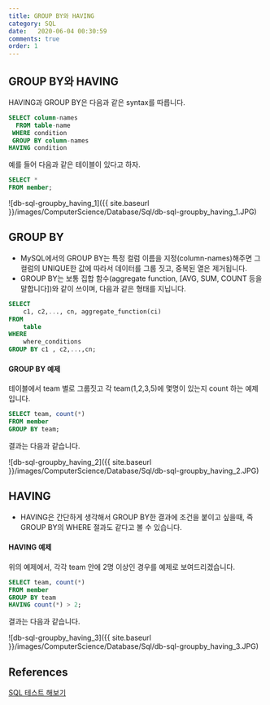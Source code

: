 ```yaml
---
title: GROUP BY와 HAVING
category: SQL
date:   2020-06-04 00:30:59
comments: true
order: 1
---
```


## GROUP BY와 HAVING
HAVING과 GROUP BY은 다음과 같은 syntax를 따릅니다.

```sql
SELECT column-names
  FROM table-name
 WHERE condition
 GROUP BY column-names
HAVING condition
```


예를 들어 다음과 같은 테이블이 있다고 하자.

```sql
SELECT *
FROM member;
```

![db-sql-groupby_having_1]({{ site.baseurl }}/images/ComputerScience/Database/Sql/db-sql-groupby_having_1.JPG)

## GROUP BY

* MySQL에서의 GROUP BY는 특정 컬럼 이름을 지정(column-names)해주면 그 컬럼의 UNIQUE한 값에 따라서 데이터를 그룹 짓고, 중복된 열은 제거됩니다.
* GROUP BY는 보통 집합 함수(aggregate function, [AVG, SUM, COUNT 등을 말합니다])와 같이 쓰이며, 다음과 같은 형태를 지닙니다.

```sql
SELECT
    c1, c2,..., cn, aggregate_function(ci)
FROM
    table
WHERE
    where_conditions
GROUP BY c1 , c2,...,cn;
```

#### GROUP BY 예제
테이블에서 team 별로 그룹짓고 각 team(1,2,3,5)에 몇명이 있는지 count 하는 예제입니다. 

```sql
SELECT team, count(*)
FROM member
GROUP BY team;
```

결과는 다음과 같습니다.

![db-sql-groupby_having_2]({{ site.baseurl }}/images/ComputerScience/Database/Sql/db-sql-groupby_having_2.JPG)

## HAVING
* HAVING은 간단하게 생각해서 GROUP BY한 결과에 조건을 붙이고 싶을때, 즉 GROUP BY의 WHERE 절과도 같다고 볼 수 있습니다.

#### HAVING 예제
위의 예제에서, 각각 team 안에 2명 이상인 경우를 예제로 보여드리겠습니다.

```sql
SELECT team, count(*)
FROM member
GROUP BY team
HAVING count(*) > 2;
```

결과는 다음과 같습니다.

![db-sql-groupby_having_3]({{ site.baseurl }}/images/ComputerScience/Database/Sql/db-sql-groupby_having_3.JPG)

## References
[SQL 테스트 해보기](https://sqltest.net/#988473)